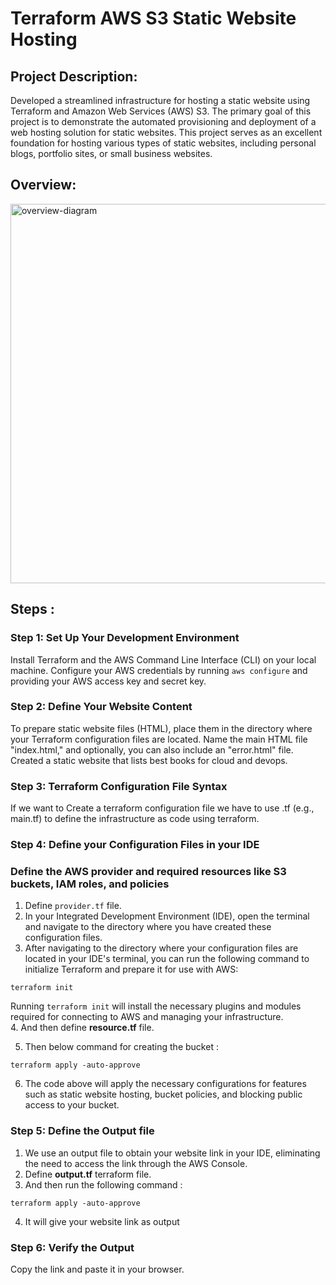 #  Terraform AWS S3 Static Website Hosting

## Project Description:
Developed a streamlined infrastructure for hosting a static website using Terraform and Amazon Web Services (AWS) S3. The primary goal of this project is to demonstrate the automated provisioning and deployment of a web hosting solution for static websites. 
This project serves as an excellent foundation for hosting various types of static websites, including personal blogs, portfolio sites, or small business websites.

## Overview:

<img width="607" alt="overview-diagram" src="https://github.com/katha-patel/static-website-hosting-aws-S3-terraform/assets/42037306/61a252b0-ada4-4c16-a7f3-39e7f747ea45">



## Steps :

### Step 1: Set Up Your Development Environment

Install Terraform and the AWS Command Line Interface (CLI) on your local machine.
Configure your AWS credentials by running ```aws configure``` and providing your AWS access key and secret key.

### Step 2: Define Your Website Content

To prepare static website files (HTML), place them in the directory where your Terraform configuration files are located. Name the main HTML file "index.html," and optionally, you can also include an "error.html" file. Created a static website that lists best books for cloud and devops.

### Step 3: Terraform Configuration File Syntax

If we want to Create a terraform configuration file we have to use .tf (e.g., main.tf) to define the infrastructure as code using terraform.

### Step 4: Define your Configuration Files in your IDE
### Define the AWS provider and required resources like S3 buckets, IAM roles, and policies
1. Define ```provider.tf``` file.
2. In your Integrated Development Environment (IDE), open the terminal and navigate to the directory where you have created these configuration files.
3. After navigating to the directory where your configuration files are located in your IDE's terminal, you can run the following command to initialize Terraform and prepare it for use with AWS:

```shell
terraform init
```

Running `terraform init` will install the necessary plugins and modules required for connecting to AWS and managing your infrastructure.<br>
4. And then define __resource.tf__ file.

5. Then below command for creating the bucket :
```
terraform apply -auto-approve
```

6. The code above will apply the necessary configurations for features such as static website hosting, bucket policies, and blocking public access to your bucket.


### Step 5: Define the Output file

1. We use an output file to obtain your website link in your IDE, eliminating the need to access the link through the AWS Console.
2. Define __output.tf__ terraform file.
3. And then run the following command :
```
terraform apply -auto-approve
```
4. It will give your website link as output 

### Step 6: Verify the Output 

Copy the link and paste it in your browser.
